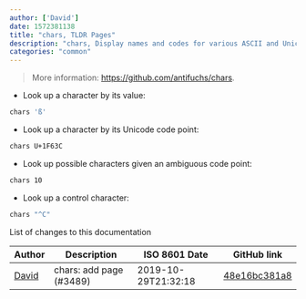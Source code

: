 ```yaml
---
author: ['David']
date: 1572381138
title: "chars, TLDR Pages"
description: "chars, Display names and codes for various ASCII and Unicode characters and code points."
categories: "common"
---
```

> More information: <https://github.com/antifuchs/chars>.

- Look up a character by its value:

```bash
chars 'ß'
```

- Look up a character by its Unicode code point:

```bash
chars U+1F63C
```

- Look up possible characters given an ambiguous code point:

```bash
chars 10
```

- Look up a control character:

```bash
chars "^C"
```
List of changes to this documentation


Author | Description | ISO 8601 Date | GitHub link
------|-----|-----|-----
[David](mailto:animi.vulpis@gmail.com) | chars: add page (#3489) | 2019-10-29T21:32:18 | [48e16bc381a8](https://github.com/tldr-pages/tldr/commit/48e16bc381a87d5151350cbfc0086706e76f4770)

